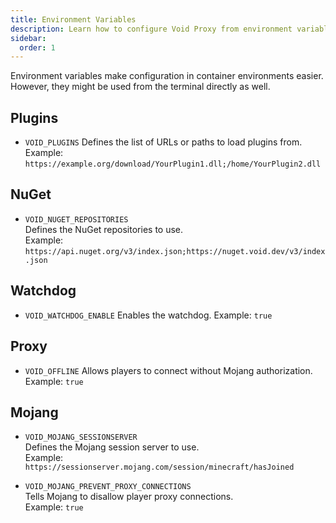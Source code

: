 ```yaml
---
title: Environment Variables
description: Learn how to configure Void Proxy from environment variables.
sidebar:
  order: 1
---
```


Environment variables make configuration in container environments easier.
However, they might be used from the terminal directly as well.

## Plugins
- `VOID_PLUGINS`
  Defines the list of URLs or paths to load plugins from.
  Example: `https://example.org/download/YourPlugin1.dll;/home/YourPlugin2.dll`
 
## NuGet
- `VOID_NUGET_REPOSITORIES`  
  Defines the NuGet repositories to use.  
  Example: `https://api.nuget.org/v3/index.json;https://nuget.void.dev/v3/index.json`

## Watchdog
- `VOID_WATCHDOG_ENABLE`
  Enables the watchdog.
  Example: `true`

## Proxy
- `VOID_OFFLINE`
  Allows players to connect without Mojang authorization.
  Example: `true`

## Mojang
- `VOID_MOJANG_SESSIONSERVER`  
  Defines the Mojang session server to use.  
  Example: `https://sessionserver.mojang.com/session/minecraft/hasJoined`

- `VOID_MOJANG_PREVENT_PROXY_CONNECTIONS`  
  Tells Mojang to disallow player proxy connections.  
  Example: `true`